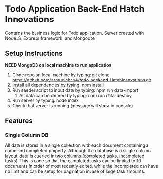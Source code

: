 # Todo Application Back-End Hatch Innovations

Contains the business logic for Todo application. Server created with NodeJS, Express framework, and Mongoose

## Setup Instructions

**NEED MongoDB on local machine to run application**

1. Clone repo on local machine by typing: git clone https://github.com/samuelchen4/todo-backend-HatchInnovations.git
2. Install all dependencies by typing: npm install
3. Run seeder script to input data by typing: npm run data-import
   1. All data can be cleared by typing: npm run data-destroy
4. Run server by typing: node index
5. Check that server is running (message will show in console)

## Features

### Single Column DB

All data is stored in a single collection with each document containing a name and completed property. Although the database is a single column layout, data is queried in two columns (completed tasks, incompleted tasks). This is done so that the completed tasks can be limited to 10 documents in order of most recently edited, while the incompleted can have no limit and can be setup for pagination incase of large task amounts.
